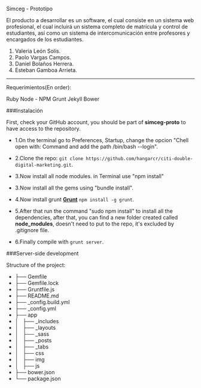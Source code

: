 Simceg - Prototipo

El producto a desarrollar es un software, el cual consiste en un sistema web profesional, el cual incluirá un sistema completo de matrícula y control de estudiantes, así como un sistema de intercomunicación entre profesores y encargados de los estudiantes.

1.	Valeria León Solís.
2.	Paolo Vargas Campos.
3.	Daniel Bolaños Herrera.
4.	Esteban Gamboa Arrieta.

------------------------------------------

Requerimientos(En order):

Ruby
Node - NPM
Grunt
Jekyll
Bower


###Instalación

First, check your GitHub account, you should be part of **simceg-proto** to have access to the repository.

* 1.On the terminal go to Preferences, Startup, change the opcion "Chell open with: Command and add the path /bin/bash --login".

* 2.Clone the repo: `git clone https://github.com/hangarcr/citi-double-digital-marketing.git`.

* 3.Now install all node modules. in Terminal use "npm install"

* 3.Now install all the gems using "bundle install".

* 4.Now install grunt [**Grunt**](http://gruntjs.com/installing-grunt) `npm install -g grunt`.

* 5.After that run the command "sudo npm install" to install all the dependencies, after that, you can find a new folder created called **node_modules**, doesn't need to put to the repo, it's excluded by .gitignore file.

* 6.Finally compile with `grunt server`.

###Server-side development

Structure of the project:

*   ├── Gemfile
*   ├── Gemfile.lock
*   ├── Gruntfile.js
*   ├── README.md
*   ├── _config.build.yml
*   ├── _config.yml
*   ├── app
*   │   ├── _includes
*   │   ├── _layouts
*   │   ├── _sass
*   │   ├── _posts
*   │   ├── _tabs
*   │   ├── css
*   │   ├── img
*   │   ├── js
*   ├── bower.json
*   └── package.json

